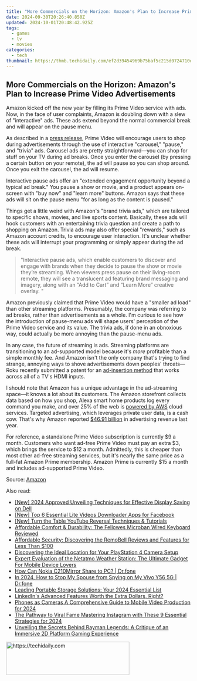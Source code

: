 ```yaml
---
title: "More Commercials on the Horizon: Amazon's Plan to Increase Prime Video Advertisements"
date: 2024-09-30T20:26:40.850Z
updated: 2024-10-01T20:48:42.925Z
tags:
  - games
  - tv
  - movies
categories:
  - tech
thumbnail: https://thmb.techidaily.com/ef2d39454969b75baf5c215d0724710d89c3d8cc82ce806ec7a058e29ddc30fe.jpg
---
```


## More Commercials on the Horizon: Amazon's Plan to Increase Prime Video Advertisements

Amazon kicked off the new year by filling its Prime Video service with ads. Now, in the face of user complaints, Amazon is doubling down with a slew of "interactive" ads. These ads extend beyond the normal commercial break and will appear on the pause menu.

 As described in a [press release](https://advertising.amazon.com/blog/amazon-ads-announces-three-new-streaming-tv-ad-formats), Prime Video will encourage users to shop during advertisements through the use of interactive "carousel," "pause," and "trivia" ads. Carousel ads are pretty straightforward—you can shop for stuff on your TV during ad breaks. Once you enter the carousel (by pressing a certain button on your remote), the ad will pause so you can shop around. Once you exit the carousel, the ad will resume.

 Interactive pause ads offer an "extended engagement opportunity beyond a typical ad break." You pause a show or movie, and a product appears on-screen with "buy now" and "learn more" buttons. Amazon says that these ads will sit on the pause menu "for as long as the content is paused."

 Things get a little weird with Amazon's "brand trivia ads," which are tailored to specific shows, movies, and live sports content. Basically, these ads will hook customers with an entertaining trivia question and create a path to shopping on Amazon. Trivia ads may also offer special "rewards," such as Amazon account credits, to encourage user interaction. It's unclear whether these ads will interrupt your programming or simply appear during the ad break.

> "Interactive pause ads, which enable customers to discover and engage with brands when they decide to pause the show or movie they’re streaming. When viewers press pause on their living-room remote, they will see a translucent ad featuring brand messaging and imagery, along with an “Add to Cart” and “Learn More” creative overlay. "

 Amazon previously claimed that Prime Video would have a "smaller ad load" than other streaming platforms. Presumably, the company was referring to ad breaks, rather than advertisements as a whole. I'm curious to see how the introduction of pause-menu ads will shape users' perception of the Prime Video service and its value. The trivia ads, if done in an obnoxious way, could actually be more annoying than the pause-menu ads.

 In any case, the future of streaming is ads. Streaming platforms are transitioning to an ad-supported model because it's _more_ profitable than a simple monthly fee. And Amazon isn't the only company that's trying to find strange, annoying ways to shove advertisements down peoples' throats—Roku recently submitted a patent for an [ad-insertion method](https://www.designrush.com/news/roku-tv-may-display-tailored-ads-every-time-you-pause#:~:text=The%20patent%20application%20for%20%E2%80%9CHDMI,other%20displays%20connected%20via%20HDMI) that works across all of a TV's HDMI inputs.

 I should note that Amazon has a unique advantage in the ad-streaming space—it knows a lot about its customers. The Amazon storefront collects data based on how you shop, Alexa smart home products log every command you make, and over 25% of the web is [powered by AWS](https://www.statista.com/statistics/967365/worldwide-cloud-infrastructure-services-market-share-vendor/#:~:text=In%20the%20fourth%20quarter%20of,with%2010%20percent%20market%20share) cloud services. Targeted advertising, which leverages private user data, is a cash cow. That's why Amazon reported [$46.91 billion](https://www.statista.com/statistics/259814/amazons-worldwide-advertising-revenue-development/) in advertising revenue last year.

 For reference, a standalone Prime Video subscription is currently $9 a month. Customers who want ad-free Prime Video must pay an extra $3, which brings the service to $12 a month. Admittedly, this is cheaper than most other ad-free streaming services, but it's nearly the same price as a full-fat Amazon Prime membership. Amazon Prime is currently $15 a month and includes ad-supported Prime Video.

 Source: [Amazon](https://advertising.amazon.com/blog/amazon-ads-announces-three-new-streaming-tv-ad-formats)

<ins class="adsbygoogle"
     style="display:block"
     data-ad-format="autorelaxed"
     data-ad-client="ca-pub-7571918770474297"
     data-ad-slot="1223367746"></ins>

<ins class="adsbygoogle"
     style="display:block"
     data-ad-client="ca-pub-7571918770474297"
     data-ad-slot="8358498916"
     data-ad-format="auto"
     data-full-width-responsive="true"></ins>

<span class="atpl-alsoreadstyle">Also read:</span>
<div><ul>
<li><a href="https://visual-screen-recording.techidaily.com/new-2024-approved-unveiling-techniques-for-effective-display-saving-on-dell/"><u>[New] 2024 Approved Unveiling Techniques for Effective Display Saving on Dell</u></a></li>
<li><a href="https://facebook-video-recording.techidaily.com/new-top-6-essential-lite-videos-downloader-apps-for-facebook/"><u>[New] Top 6 Essential Lite Videos Downloader Apps for Facebook</u></a></li>
<li><a href="https://youtube-docs.techidaily.com/urn-the-table-youtube-reversal-techniques-and-tutorials/"><u>[New] Turn the Table YouTube Reversal Techniques & Tutorials</u></a></li>
<li><a href="https://buynow-tips.techidaily.com/affordable-comfort-and-durability-the-fellowes-microban-wired-keyboard-reviewed/"><u>Affordable Comfort & Durability: The Fellowes Microban Wired Keyboard Reviewed</u></a></li>
<li><a href="https://buynow-tips.techidaily.com/affordable-security-discovering-the-remobell-reviews-and-features-for-less-than-100/"><u>Affordable Security: Discovering the RemoBell Reviews and Features for Less Than $100</u></a></li>
<li><a href="https://buynow-tips.techidaily.com/discovering-the-ideal-location-for-your-playstation-4-camera-setup/"><u>Discovering the Ideal Location for Your PlayStation 4 Camera Setup</u></a></li>
<li><a href="https://buynow-tips.techidaily.com/expert-evaluation-of-the-netatmo-weather-station-the-ultimate-gadget-for-mobile-device-lovers/"><u>Expert Evaluation of the Netatmo Weather Station: The Ultimate Gadget For Mobile Device Lovers</u></a></li>
<li><a href="https://screen-mirror.techidaily.com/how-can-nokia-c210mirror-share-to-pc-drfone-by-drfone-android/"><u>How Can Nokia C210Mirror Share to PC? | Dr.fone</u></a></li>
<li><a href="https://blog-min.techidaily.com/in-2024-how-to-stop-my-spouse-from-spying-on-my-vivo-y56-5g-drfone-by-drfone-virtual-android/"><u>In 2024, How to Stop My Spouse from Spying on My Vivo Y56 5G | Dr.fone</u></a></li>
<li><a href="https://buynow-tips.techidaily.com/leading-portable-storage-solutions-your-2024-essential-list/"><u>Leading Portable Storage Solutions: Your 2024 Essential List</u></a></li>
<li><a href="https://buynow-info.techidaily.com/linkedins-advanced-features-worth-the-extra-dollars-right/"><u>LinkedIn's Advanced Features Worth the Extra Dollars, Right?</u></a></li>
<li><a href="https://facebook-video-footage.techidaily.com/phones-as-cameras-a-comprehensive-guide-to-mobile-video-production-for-2024/"><u>Phones as Cameras A Comprehensive Guide to Mobile Video Production for 2024</u></a></li>
<li><a href="https://some-approaches.techidaily.com/the-pathway-to-viral-fame-mastering-instagram-with-these-9-essential-strategies-for-2024/"><u>The Pathway to Viral Fame Mastering Instagram with These 9 Essential Strategies for 2024</u></a></li>
<li><a href="https://buynow-tips.techidaily.com/unveiling-the-secrets-behind-rayman-legends-a-critique-of-an-immersive-2d-platform-gaming-experience/"><u>Unveiling the Secrets Behind Rayman Legends: A Critique of an Immersive 2D Platform Gaming Experience</u></a></li>
</ul></div>

<!-- affiliate ads begin -->
<a href="https://aligracehair.sjv.io/c/5597632/2135402/19272" target="_top" id="2135402">
  <img src="//a.impactradius-go.com/display-ad/19272-2135402" border="0" alt="https://techidaily.com" width="336" height="90"/>
</a>
<img height="0" width="0" src="https://aligracehair.sjv.io/i/5597632/2135402/19272" style="position:absolute;visibility:hidden;" border="0" />
<!-- affiliate ads end -->

